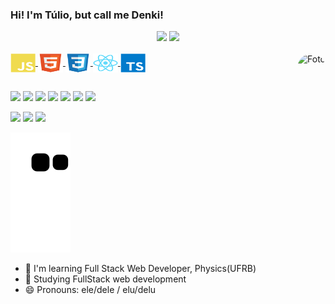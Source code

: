 ### Hi! I'm Túlio, but call me Denki!
<div align="center">
  <img height="160em" src="https://github-readme-stats.vercel.app/api?username=denki-leal&show_icons=true&theme=dark&include_all_commits=true&count_private=true"/>
  <img height="160em" src="https://github-readme-stats.vercel.app/api/top-langs/?username=denki-leal&layout=compact&langs_count=7&theme=dark"/>
  <a href="https://github.com/denki-leal">
</div>

<div style="display: inline_block"><br>
  <img align="center" alt="Denki-Js" height="30" width="40" src="https://raw.githubusercontent.com/devicons/devicon/master/icons/javascript/javascript-plain.svg">
  <img align="center" alt="Denki-HTML" height="30" width="40" src="https://raw.githubusercontent.com/devicons/devicon/master/icons/html5/html5-original.svg">
  <img align="center" alt="Denki-CSS" height="30" width="40" src="https://raw.githubusercontent.com/devicons/devicon/master/icons/css3/css3-original.svg">
  <img align="center" alt="Denki-React" height="30" width="40" src="https://raw.githubusercontent.com/devicons/devicon/master/icons/react/react-original.svg">
  <img align="center" alt="Denki-Ts" height="30" width="40" src="https://raw.githubusercontent.com/devicons/devicon/master/icons/typescript/typescript-plain.svg">
  <img align="right" alt="Foto" height="200" style="border-radius:50px;" src="https://share-cdn.picrew.me/shareImg/org/202203/1300090_PvSybSjo.png">
</div>
  
  ##
  
  
  <div> 
  <a href="https://www.youtube.com/channel/UCZu0THbyp7NQIPRJ3C1qBTQ" target="_blank"><img src="https://img.shields.io/badge/YouTube-FF0000?style=for-the-badge&logo=youtube&logoColor=white" target="_blank"></a>
  <a href="https://www.instagram.com/denkkir_/" target="_blank"><img src="https://img.shields.io/badge/-Instagram-%23E4405F?style=for-the-badge&logo=instagram&logoColor=white" target="_blank"></a>
 	<a href="https://www.twitch.tv/denkizito" target="_blank"><img src="https://img.shields.io/badge/Twitch-9146FF?style=for-the-badge&logo=twitch&logoColor=white" target="_blank"></a> 
  <a href = "mailto:tuliodleal@gmail.com"><img src="https://img.shields.io/badge/-Gmail-%23333?style=for-the-badge&logo=gmail&logoColor=white" target="_blank"></a>
  <a href="https://www.linkedin.com/in/t%C3%BAlio-leal-denki/" target="_blank"><img src="https://img.shields.io/badge/-LinkedIn-%230077B5?style=for-the-badge&logo=linkedin&logoColor=white" target="_blank"></a>
  <a href="https://steamcommunity.com/id/denkizito" target="_blank"><img src="https://img.shields.io/badge/Steam-000000?style=for-the-badge&logo=steam&logoColor=white" target="_blank"></a>
  <a href="https://www.crunchyroll.com/pt-br/user/denkizinho" target="_blank"><img src="https://img.shields.io/badge/Crunchyroll-F47521?style=for-the-badge&logo=crunchyroll&logoColor=white" target="_blank"></a>

    
   
    
  <a href="https://www.microsoft.com/pt-br/software-download/windows10?ranMID=42431" target="_blank"><img src="https://img.shields.io/badge/Windows-10-0078D6?style=for-the-badge&logo=windows&logoColor=white" target="_blank"></a>
  <a href="https://dlcdnets.asus.com/pub/ASUS/vga/Manual/Q10790_GPU_Tweak_II_manual.pdf" target="_blank"><img src="https://img.shields.io/badge/NVIDIA-GTX750ti-76B900?style=for-the-badge&logo=nvidia&logoColor=white" target="_blank"></a>
  <a href="https://ark.intel.com/content/www/br/pt/ark/products/52209/intel-core-i52500-processor-6m-cache-up-to-3-70-ghz.html" target="_blank"><img src="https://img.shields.io/badge/Intel-Core_i5_2th-0071C5?style=for-the-badge&logo=intel&logoColor=white" target="_blank"></a>
   
  
  ![Snake animation](https://github.com/rafaballerini/rafaballerini/blob/output/github-contribution-grid-snake.svg)
  
 </div>















- 🔭 I'm learning Full Stack Web Developer, Physics(UFRB)
- 🌱 Studying FullStack web development
- 😄 Pronouns: ele/dele / elu/delu


